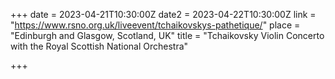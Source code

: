 +++
date = 2023-04-21T10:30:00Z
date2 = 2023-04-22T10:30:00Z
link = "https://www.rsno.org.uk/liveevent/tchaikovskys-pathetique/"
place = "Edinburgh and Glasgow, Scotland, UK"
title = "Tchaikovsky Violin Concerto with the Royal Scottish National Orchestra"


+++
